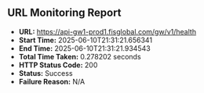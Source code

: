 ## URL Monitoring Report

- **URL:** https://api-gw1-prod1.fisglobal.com/gw/v1/health
- **Start Time:** 2025-06-10T21:31:21.656341
- **End Time:** 2025-06-10T21:31:21.934543
- **Total Time Taken:** 0.278202 seconds
- **HTTP Status Code:** 200
- **Status:** Success
- **Failure Reason:** N/A
